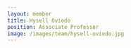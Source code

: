 ```yaml
---
layout: member
title: Hysell Oviedo
position: Associate Professor
image: /images/team/hysell-oviedo.jpg
---
```


